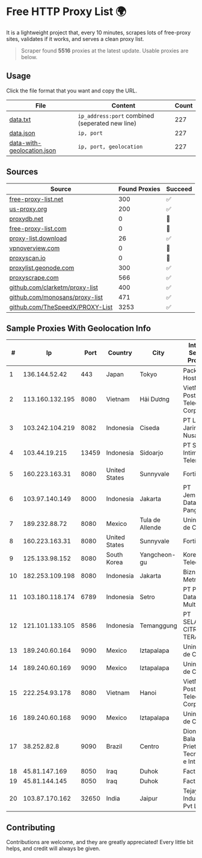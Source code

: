 
# Free HTTP Proxy List 🌍

It is a lightweight project that, every 10 minutes, scrapes lots of free-proxy sites, validates if it works, and serves a clean proxy list.


> Scraper found **5516** proxies at the latest update. Usable proxies are below.

## Usage

Click the file format that you want and copy the URL.


|File|Content|Count|
|----|-------|-----|
|[data.txt](https://raw.githubusercontent.com/themiralay/Proxy-List-World/master/data.txt)|`ip_address:port` combined (seperated new line)|227|
|[data.json](https://raw.githubusercontent.com/themiralay/Proxy-List-World/master/data.json)|`ip, port`|227|
|[data-with-geolocation.json](https://raw.githubusercontent.com/themiralay/Proxy-List-World/master/data-with-geolocation.json)|`ip, port, geolocation`|227|

## Sources

|Source|Found Proxies|Succeed|
|------|-------------|-------|
|[free-proxy-list.net](https://free-proxy-list.net)|300|✅|
|[us-proxy.org](https://www.us-proxy.org)|200|✅|
|[proxydb.net](http://proxydb.net)|0|🚫|
|[free-proxy-list.com](https://free-proxy-list.com/?page=&port=&type%5B%5D=http&type%5B%5D=https&up_time=0&search=Search)|0|🚫|
|[proxy-list.download](https://www.proxy-list.download/HTTP)|26|✅|
|[vpnoverview.com](https://vpnoverview.com/privacy/anonymous-browsing/free-proxy-servers)|0|🚫|
|[proxyscan.io](https://www.proxyscan.io)|0|🚫|
|[proxylist.geonode.com](https://proxylist.geonode.com/api/proxy-list?limit=300&page=1&sort_by=lastChecked&sort_type=desc&protocols=http,https)|300|✅|
|[proxyscrape.com](https://api.proxyscrape.com/v2/?request=displayproxies&protocol=http&timeout=10000&country=all&ssl=all&anonymity=all)|566|✅|
|[github.com/clarketm/proxy-list](https://raw.githubusercontent.com/clarketm/proxy-list/master/proxy-list-raw.txt)|400|✅|
|[github.com/monosans/proxy-list](https://raw.githubusercontent.com/monosans/proxy-list/main/proxies/http.txt)|471|✅|
|[github.com/TheSpeedX/PROXY-List](https://raw.githubusercontent.com/TheSpeedX/PROXY-List/master/http.txt)|3253|✅|


## Sample Proxies With Geolocation Info

|#|Ip|Port|Country|City|Internet Service Provider|
|-|--|----|-------|----|-------------------------|
|1|136.144.52.42|443|Japan|Tokyo|Packet Host, Inc.|
|2|113.160.132.195|8080|Vietnam|Hải Dương|VietNam Post and Telecom Corporation|
|3|103.242.104.219|8082|Indonesia|Ciseda|PT Lintas Jaringan Nusantara|
|4|103.44.19.215|13459|Indonesia|Sidoarjo|PT Sarana Intimedia Telematika|
|5|160.223.163.31|8080|United States|Sunnyvale|Fortinet Inc.|
|6|103.97.140.149|8000|Indonesia|Jakarta|PT Jembatan Data Pangrango|
|7|189.232.88.72|8080|Mexico|Tula de Allende|Uninet S.A. de C.V.|
|8|160.223.163.31|8080|United States|Sunnyvale|Fortinet Inc.|
|9|125.133.98.152|8080|South Korea|Yangcheon-gu|Korea Telecom|
|10|182.253.109.198|8080|Indonesia|Jakarta|Biznet Metronet|
|11|103.180.118.174|6789|Indonesia|Setro|PT Persada Data Multimedia|
|12|121.101.133.105|8586|Indonesia|Temanggung|PT SELARAS CITRA TERABIT|
|13|189.240.60.164|9090|Mexico|Iztapalapa|Uninet S.A. de C.V.|
|14|189.240.60.169|9090|Mexico|Iztapalapa|Uninet S.A. de C.V.|
|15|222.254.93.178|8080|Vietnam|Hanoi|VietNam Post and Telecom Corporation|
|16|189.240.60.168|9090|Mexico|Iztapalapa|Uninet S.A. de C.V.|
|17|38.252.82.8|9090|Brazil|Centro|Dione Balarim Prieto Tecnologia e Internet|
|18|45.81.147.169|8050|Iraq|Duhok|Fact LTD|
|19|45.81.144.145|8050|Iraq|Duhok|Fact LTD|
|20|103.87.170.162|32650|India|Jaipur|Tejays Industries Pvt Ltd|



## Contributing

Contributions are welcome, and they are greatly appreciated! Every
little bit helps, and credit will always be given.

